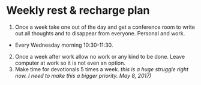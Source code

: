 Weekly rest &amp; recharge plan
=========

1. Once a week take one out of the day and get a conference room to write out all thoughts and to disappear from everyone. Personal and work.
- Every Wednesday morning 10:30-11:30.
2. Once a week after work allow no work or any kind to be done. Leave computer at work so it is not even an option.
3. Make time for devotionals 5 times a week. *this is a huge struggle right now. I need to make this a bigger priority. May 8, 2017)*
